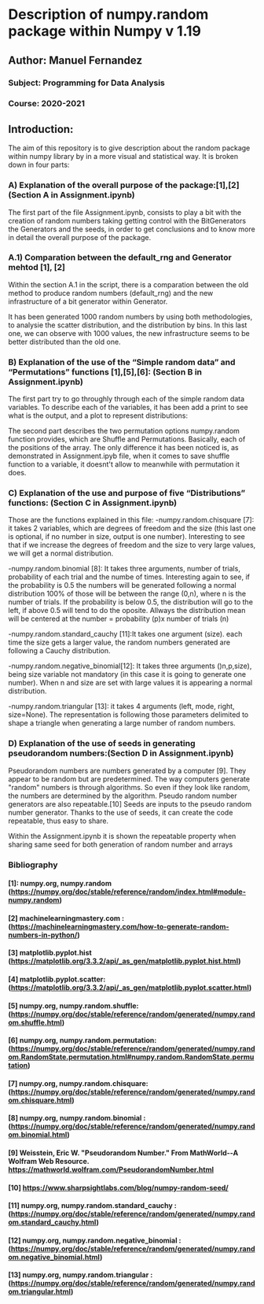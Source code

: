 # Description of numpy.random package within Numpy v 1.19
## Author: Manuel Fernandez
### Subject: Programming for Data Analysis
### Course: 2020-2021

## Introduction:
The aim of this repository is to give description about the random package within numpy library by in a more visual and statistical way. It is broken down in four parts:

### A) Explanation of the overall purpose of the package:[1],[2] (Section A in Assignment.ipynb)
The first part of the file Assignment.ipynb, consists to play a bit with the creation of random numbers taking getting control with the BitGenerators the Generators and the seeds, in order to get conclusions and to know more in detail the overall purpose of the package. 

### A.1) Comparation between the default_rng and Generator mehtod [1], [2]
Within the section A.1 in the script, there is a comparation between the old method to produce random numbers (default_rng) and the new infrastructure of a bit generator within Generator. 

It has been generated 1000 random numbers by using both methodologies, to analysie the scatter distribution, and the distribution by bins. In this last one, we can observe with 1000 values, the new infrastructure seems to be better distributed than the old one.

### B) Explanation of the use of the “Simple random data” and “Permutations” functions [1],[5],[6]: (Section B in Assignment.ipynb)

The first part try to go throughly through each of the simple random data variables. To describe each of the variables, it has been add a print to see what is the output, and a plot to represent distributions:

The second part describes the two permutation options numpy.random function provides, which are Shuffle and Permutations. Basically, each of the positions of the array. The only difference it has been noticed is, as demonstrated in Assignment.ipyb file, when it comes to save shuffle function to a variable, it doesnt't allow to meanwhile with permutation it does.

### C) Explanation of the use and purpose of five “Distributions” functions: (Section C in Assignment.ipynb)
Those are the functions explained in this file:
-numpy.random.chisquare [7]: it takes 2 variables, which are degrees of freedom and the size (this last one is optional, if no number in size, output is one number). Interesting to see that if we increase the degrees of freedom and the size to very large values, we will get a normal distribution.

-numpy.random.binomial [8]: It takes three arguments, number of trials, probability of each trial and the numbe of times. Interesting again to see, if the probability is 0.5 the numbers will be generated following a normal distribution 100% of those will be between the range (0,n), where n is the number of trials. If the probability is below 0.5, the distribution will go to the left, if above 0.5 will tend to do the oposite. Allways the distribution mean will be centered at the number = probability (p)x number of trials (n)

-numpy.random.standard_cauchy [11]:It takes one argument (size). each time the size gets a larger value, the random numbers generated are following a Cauchy distribution.

-numpy.random.negative_binomial[12]: It takes three arguments ()n,p,size), being size variable not mandatory (in this case it is going to generate one number). When n and size are set with large values it is appearing a normal distribution.

-numpy.random.triangular [13]: it takes 4 arguments (left, mode, right, size=None). The representation is following those parameters delimited to shape a triangle when generating a large number of random numbers.

### D) Explanation of the use of seeds in generating pseudorandom numbers:(Section D in Assignment.ipynb)
Pseudorandom numbers are numbers generated by a computer [9]. They appear to be random but are predetermined. The way computers generate "random" numbers is through algorithms. So even if they look like random, the numbers are determined by the algorithm. Pseudo random number generators are also repeatable.[10]
Seeds are inputs to the pseudo random number generator. Thanks to the use of seeds, it can create the code repeatable, thus easy to share.

Within the Assignment.ipynb it is shown the repeatable property when sharing same seed for both generation of random number and arrays


### Bibliography

#### [1]: numpy.org, numpy.random (https://numpy.org/doc/stable/reference/random/index.html#module-numpy.random)
#### [2] machinelearningmastery.com : (https://machinelearningmastery.com/how-to-generate-random-numbers-in-python/)
#### [3] matplotlib.pyplot.hist (https://matplotlib.org/3.3.2/api/_as_gen/matplotlib.pyplot.hist.html)
#### [4] matplotlib.pyplot.scatter: (https://matplotlib.org/3.3.2/api/_as_gen/matplotlib.pyplot.scatter.html)
#### [5] numpy.org, numpy.random.shuffle: (https://numpy.org/doc/stable/reference/random/generated/numpy.random.shuffle.html)
#### [6] numpy.org, numpy.random.permutation: (https://numpy.org/doc/stable/reference/random/generated/numpy.random.RandomState.permutation.html#numpy.random.RandomState.permutation)
#### [7] numpy.org, numpy.random.chisquare: (https://numpy.org/doc/stable/reference/random/generated/numpy.random.chisquare.html)
#### [8] numpy.org, numpy.random.binomial : (https://numpy.org/doc/stable/reference/random/generated/numpy.random.binomial.html)
#### [9] Weisstein, Eric W. "Pseudorandom Number." From MathWorld--A Wolfram Web Resource. https://mathworld.wolfram.com/PseudorandomNumber.html
#### [10] https://www.sharpsightlabs.com/blog/numpy-random-seed/
#### [11] numpy.org, numpy.random.standard_cauchy : (https://numpy.org/doc/stable/reference/random/generated/numpy.random.standard_cauchy.html)
#### [12] numpy.org, numpy.random.negative_binomial : (https://numpy.org/doc/stable/reference/random/generated/numpy.random.negative_binomial.html)
#### [13] numpy.org, numpy.random.triangular : (https://numpy.org/doc/stable/reference/random/generated/numpy.random.triangular.html)
